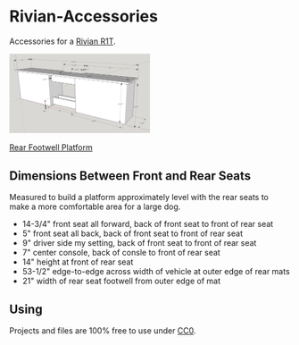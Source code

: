 # Rivian-Accessories
Accessories for a [Rivian R1T](https://rivian.com/r1t).

<a href="rear_footwell_platform/README.md"><img src="rear_footwell_platform/images/initial_design.png" width="50%" /></a>

[Rear Footwell Platform](rear_footwell_platform/README.md)

## Dimensions Between Front and Rear Seats

Measured to build a platform approximately level with the rear seats to make a more comfortable area for a large dog.

* 14-3/4" front seat all forward, back of front seat to front of rear seat
* 5" front seat all back, back of front seat to front of rear seat
* 9" driver side my setting, back of front seat to front of rear seat
* 7" center console, back of consle to front of rear seat
* 14" height at front of rear seat
* 53-1/2" edge-to-edge across width of vehicle at outer edge of rear mats
* 21" width of rear seat footwell from outer edge of mat

## Using

Projects and files are 100% free to use under [CC0](https://creativecommons.org/public-domain/cc0/).


